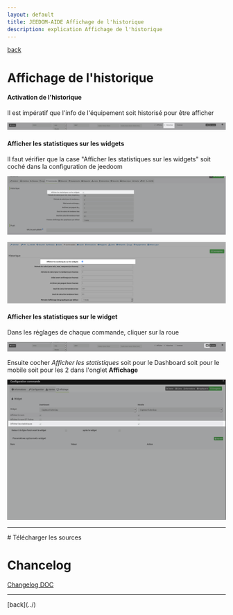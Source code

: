 ```yaml
---
layout: default
title: JEEDOM-AIDE Affichage de l'historique
description: explication Affichage de l'historique
---
```

[back](../)
# Affichage de l'historique 

<h4 id="Error">Activation de l'historique</h4>
Il est impératif que l'info de l'équipement soit historisé pour être afficher
<p><img src="../img/Image_Stats_Activation.png" alt="Error" /></p>

<h4 id="Error">Afficher les statistiques sur les widgets</h4>
Il faut vérifier que la case "Afficher les statistiques sur les widgets" soit coché dans la configuration de jeedoom
<p><img src="../img/Image_Stats_Activation_V4.png" alt="Config V4" /></p>
<p><img src="../img/Image_Stats_Activation_V3_3.png" alt="Config V3" /></p>

<h4 id="Error">Afficher les statistiques sur le widget</h4>
Dans les réglages de chaque commande, cliquer sur la roue
<p><img src="../img/Image_Stats_Acces.png" alt="Acces config" /></p>
Ensuite cocher <i>Afficher les statistiques</i> soit pour le Dashboard soit pour le mobile soit pour les 2 dans l'onglet <b>Affichage</b>
<p><img src="../img/Image_Stats_Cocher.png" alt="Cocher" /></p>
<hr />
# Télécharger les sources

# Chancelog
<a href="https://github.com/JEALG/JEEDOM-Widget_JAG-doc/commits/master">Changelog DOC</a>

<hr />
[back](../)